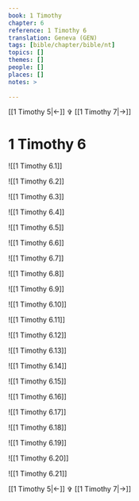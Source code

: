 ```yaml
---
book: 1 Timothy
chapter: 6
reference: 1 Timothy 6
translation: Geneva (GEN)
tags: [bible/chapter/bible/nt]
topics: []
themes: []
people: []
places: []
notes: >
  
---
```


[[1 Timothy 5|<-]] ✞ [[1 Timothy 7|->]]

# 1 Timothy 6

![[1 Timothy 6.1]]

![[1 Timothy 6.2]]

![[1 Timothy 6.3]]

![[1 Timothy 6.4]]

![[1 Timothy 6.5]]

![[1 Timothy 6.6]]

![[1 Timothy 6.7]]

![[1 Timothy 6.8]]

![[1 Timothy 6.9]]

![[1 Timothy 6.10]]

![[1 Timothy 6.11]]

![[1 Timothy 6.12]]

![[1 Timothy 6.13]]

![[1 Timothy 6.14]]

![[1 Timothy 6.15]]

![[1 Timothy 6.16]]

![[1 Timothy 6.17]]

![[1 Timothy 6.18]]

![[1 Timothy 6.19]]

![[1 Timothy 6.20]]

![[1 Timothy 6.21]]

[[1 Timothy 5|<-]] ✞ [[1 Timothy 7|->]]
